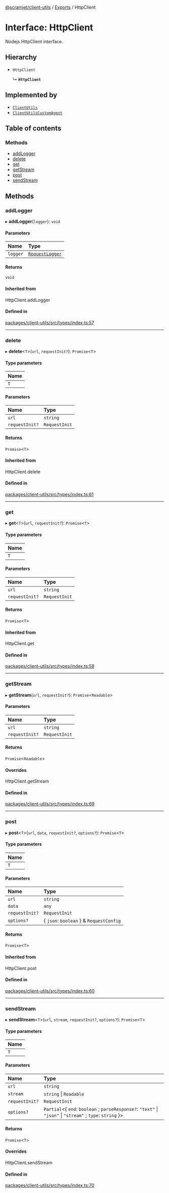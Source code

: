 [@scramjet/client-utils](../README.md) / [Exports](../modules.md) / HttpClient

# Interface: HttpClient

Nodejs HttpClient interface.

## Hierarchy

- `HttpClient`

  ↳ **`HttpClient`**

## Implemented by

- [`ClientUtils`](../classes/ClientUtils.md)
- [`ClientUtilsCustomAgent`](../classes/ClientUtilsCustomAgent.md)

## Table of contents

### Methods

- [addLogger](HttpClient.md#addlogger)
- [delete](HttpClient.md#delete)
- [get](HttpClient.md#get)
- [getStream](HttpClient.md#getstream)
- [post](HttpClient.md#post)
- [sendStream](HttpClient.md#sendstream)

## Methods

### addLogger

▸ **addLogger**(`logger`): `void`

#### Parameters

| Name | Type |
| :------ | :------ |
| `logger` | [`RequestLogger`](../modules.md#requestlogger) |

#### Returns

`void`

#### Inherited from

HttpClient.addLogger

#### Defined in

[packages/client-utils/src/types/index.ts:57](https://github.com/scramjetorg/transform-hub/blob/HEAD/packages/client-utils/src/types/index.ts#L57)

___

### delete

▸ **delete**<`T`\>(`url`, `requestInit?`): `Promise`<`T`\>

#### Type parameters

| Name |
| :------ |
| `T` |

#### Parameters

| Name | Type |
| :------ | :------ |
| `url` | `string` |
| `requestInit?` | `RequestInit` |

#### Returns

`Promise`<`T`\>

#### Inherited from

HttpClient.delete

#### Defined in

[packages/client-utils/src/types/index.ts:61](https://github.com/scramjetorg/transform-hub/blob/HEAD/packages/client-utils/src/types/index.ts#L61)

___

### get

▸ **get**<`T`\>(`url`, `requestInit?`): `Promise`<`T`\>

#### Type parameters

| Name |
| :------ |
| `T` |

#### Parameters

| Name | Type |
| :------ | :------ |
| `url` | `string` |
| `requestInit?` | `RequestInit` |

#### Returns

`Promise`<`T`\>

#### Inherited from

HttpClient.get

#### Defined in

[packages/client-utils/src/types/index.ts:58](https://github.com/scramjetorg/transform-hub/blob/HEAD/packages/client-utils/src/types/index.ts#L58)

___

### getStream

▸ **getStream**(`url`, `requestInit?`): `Promise`<`Readable`\>

#### Parameters

| Name | Type |
| :------ | :------ |
| `url` | `string` |
| `requestInit?` | `RequestInit` |

#### Returns

`Promise`<`Readable`\>

#### Overrides

HttpClient.getStream

#### Defined in

[packages/client-utils/src/types/index.ts:69](https://github.com/scramjetorg/transform-hub/blob/HEAD/packages/client-utils/src/types/index.ts#L69)

___

### post

▸ **post**<`T`\>(`url`, `data`, `requestInit?`, `options?`): `Promise`<`T`\>

#### Type parameters

| Name |
| :------ |
| `T` |

#### Parameters

| Name | Type |
| :------ | :------ |
| `url` | `string` |
| `data` | `any` |
| `requestInit?` | `RequestInit` |
| `options?` | { `json`: `boolean`  } & `RequestConfig` |

#### Returns

`Promise`<`T`\>

#### Inherited from

HttpClient.post

#### Defined in

[packages/client-utils/src/types/index.ts:60](https://github.com/scramjetorg/transform-hub/blob/HEAD/packages/client-utils/src/types/index.ts#L60)

___

### sendStream

▸ **sendStream**<`T`\>(`url`, `stream`, `requestInit?`, `options?`): `Promise`<`T`\>

#### Type parameters

| Name |
| :------ |
| `T` |

#### Parameters

| Name | Type |
| :------ | :------ |
| `url` | `string` |
| `stream` | `string` \| `Readable` |
| `requestInit?` | `RequestInit` |
| `options?` | `Partial`<{ `end`: `boolean` ; `parseResponse?`: ``"text"`` \| ``"json"`` \| ``"stream"`` ; `type`: `string`  }\> |

#### Returns

`Promise`<`T`\>

#### Overrides

HttpClient.sendStream

#### Defined in

[packages/client-utils/src/types/index.ts:70](https://github.com/scramjetorg/transform-hub/blob/HEAD/packages/client-utils/src/types/index.ts#L70)
